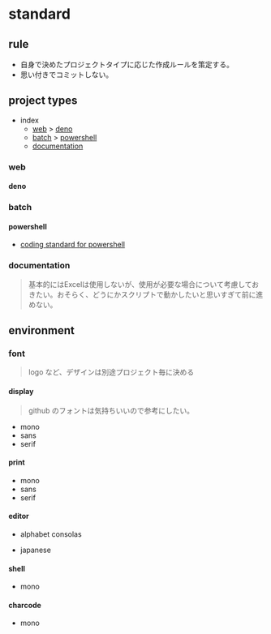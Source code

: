 # standard

## rule
  - 自身で決めたプロジェクトタイプに応じた作成ルールを策定する。
  - 思い付きでコミットしない。

## project types
- index
  - [web](#web) > [deno](#deno)
  - [batch](#batch) > [powershell](#powershell)
  - [documentation](#documentation)
### web
#### deno
### batch
#### powershell
  - [coding standard for powershell](pwsh/std)
### documentation
> 基本的にはExcelは使用しないが、使用が必要な場合について考慮しておきたい。おそらく、どうにかスクリプトで動かしたいと思いすぎて前に進めない。


## environment
### font
> logo など、デザインは別途プロジェクト毎に決める

#### display
> github のフォントは気持ちいいので参考にしたい。
  - mono
  - sans
  - serif  

#### print
  - mono
  - sans
  - serif  

#### editor
  - alphabet
    consolas
    
  - japanese
    

#### shell
  - mono
  
#### charcode
  - mono
